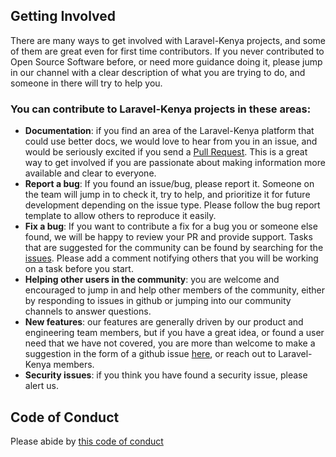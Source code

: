 ## Getting Involved

There are many ways to get involved with Laravel-Kenya projects, and some of them are great even for first time contributors. If you never contributed to Open Source Software before, or need more guidance doing it, please jump in our channel with a clear description of what you are trying to do, and someone in there will try to help you.

### You can contribute to Laravel-Kenya projects in these areas:

-   **Documentation**: if you find an area of the Laravel-Kenya platform that could use better docs, we would love to hear from you in an issue, and would be seriously excited if you send a [Pull Request](https://github.com/LaravelKenya/Laravel-Kenya/compare). This is a great way to get involved if you are passionate about making information more available and clear to everyone.
-   **Report a bug**: If you found an issue/bug, please report it. Someone on the team will jump in to check it, try to help, and prioritize it for future development depending on the issue type. Please follow the bug report template to allow others to reproduce it easily.
-   **Fix a bug**: If you want to contribute a fix for a bug you or someone else found, we will be happy to review your PR and provide support. Tasks that are suggested for the community can be found by searching for the [issues](https://github.com/LaravelKenya/Laravel-Kenya/issues). Please add a comment notifying others that you will be working on a task before you start.
-   **Helping other users in the community**: you are welcome and encouraged to jump in and help other members of the community, either by responding to issues in github or jumping into our community channels to answer questions.
-   **New features**: our features are generally driven by our product and engineering team members, but if you have a great idea, or found a user need that we have not covered, you are more than welcome to make a suggestion in the form of a github issue [here](https://github.com/LaravelKenya/Laravel-Kenya/issues), or reach out to Laravel-Kenya members.
-   **Security issues**: if you think you have found a security issue, please alert us.

## Code of Conduct

Please abide by [this code of conduct](https://laravel.com/docs/10.x/contributions#code-of-conduct)
